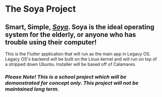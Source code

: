 <b><h1>The Soya Project</h1></b>
<h2>Smart, Simple, <ins><em>Soya</em></ins>. Soya is the ideal operating system for the elderly, or anyone who has trouble using their computer!</h2>  
<p>This is the Flutter application that will run as the main app in Legacy OS. Legacy OS's backend will be built on the Linux kernel and will run on top of a stripped down Ubuntu. Installer will be based off of Calamares.</p>

<h3><em><b>Please Note!</b> This is a school project which will be demonstrated for concept only. This project will not be maintained long term.</em></h3>
